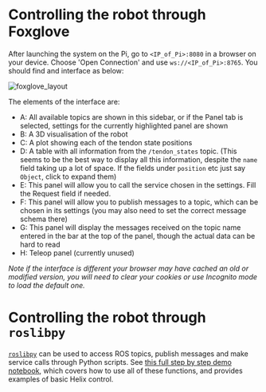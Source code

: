 # Controlling the robot through Foxglove
After launching the system on the Pi, go to `<IP_of_Pi>:8080` in a browser on your device. Choose 'Open Connection' and use `ws://<IP_of_Pi>:8765`. You should find and interface as below:

![foxglove_layout](https://github.com/helix-robotics-ag/ros-helix/assets/95340175/b5bd3271-5c53-42a2-936d-4171c3a0dfbd)

The elements of the interface are:
- A: All available topics are shown in this sidebar, or if the Panel tab is selected, settings for the currently highlighted panel are shown
- B: A 3D visualisation of the robot
- C: A plot showing each of the tendon state positions
- D: A table with all information from the `/tendon_states` topic. (This seems to be the best way to display all this information, despite the `name` field taking up a lot of space. If the fields under `position` etc just say `Object`, click to expand them)
- E: This panel will allow you to call the service chosen in the settings. Fill the Request field if needed.
- F: This panel will allow you to publish messages to a topic, which can be chosen in its settings (you may also need to set the correct message schema there)
- G: This panel will display the messages received on the topic name entered in the bar at the top of the panel, though the actual data can be hard to read
- H: Teleop panel (currently unused)

_Note if the interface is different your browser may have cached an old or modified version, you will need to clear your cookies or use Incognito mode to load the default one._

# Controlling the robot through `roslibpy`
[`roslibpy`](https://roslibpy.readthedocs.io/en/latest/#) can be used to access ROS topics, publish messages and make service calls through Python scripts. See [this full step by step demo notebook](https://github.com/helix-robotics-ag/main/blob/main/demos/roslibpy_demo.ipynb), which covers how to use all of these functions, and provides examples of basic Helix control.
